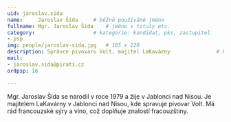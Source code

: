 ```yaml
---
uid: jaroslav.sida
name:     Jaroslav Šída  	# běžně používáné jméno
fullname: Mgr. Jaroslav Šída  	# jméno s tituly etc.
category:                 	# kategorie: kandidat, pks, zastupitel
- psp
img: people/jaroslav-sida.jpg   # 165 x 220
description: Správce pivovaru Volt, majitel LaKavárny            	# kratký popis, max 160 znaků
mail:
- jaroslav.sida@pirati.cz
ordpsp: 16

---
```


Mgr. Jaroslav Šída se narodil v roce 1979 a žije v Jablonci nad Nisou.
Je majitelem LaKavárny v Jablonci nad Nisou, kde spravuje pivovar Volt.
Má rád francouzské sýry a víno, což doplňuje znalostí fracouzštiny.